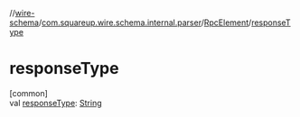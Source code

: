 //[wire-schema](../../../index.md)/[com.squareup.wire.schema.internal.parser](../index.md)/[RpcElement](index.md)/[responseType](response-type.md)

# responseType

[common]\
val [responseType](response-type.md): [String](https://kotlinlang.org/api/latest/jvm/stdlib/kotlin/-string/index.html)
